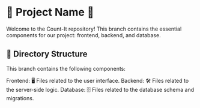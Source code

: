 # 🌟 Project Name 🌟

Welcome to the Count-It repository! This branch contains the essential components for our project: frontend, backend, and database.

## 📂 Directory Structure

This branch contains the following components:

Frontend: 🖥️ Files related to the user interface.
Backend: 🛠️ Files related to the server-side logic.
Database: 🗄️ Files related to the database schema and migrations.
